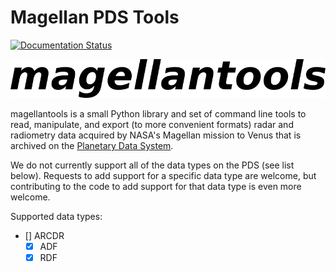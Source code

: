 # Magellan PDS Tools
[![Documentation Status](https://readthedocs.org/projects/magellantools/badge/?version=latest)](https://magellantools.readthedocs.io/en/latest/?badge=latest)

<p align="center">
  <img src="docs/source/img/logo.png" />
</p>

magellantools is a small Python library and set of command line tools to read, manipulate, and export (to more convenient formats) radar and radiometry data acquired by NASA's Magellan mission to Venus that is archived on the [Planetary Data System](https://pds-geosciences.wustl.edu/missions/magellan/index.htm).

We do not currently support all of the data types on the PDS (see list below). Requests to add support for a specific data type are welcome, but contributing to the code to add support for that data type is even more welcome.

Supported data types:  
- [] ARCDR  
	- [x] ADF  
	- [x] RDF  